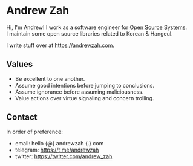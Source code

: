 # Andrew Zah

Hi, I'm Andrew! I work as a software engineer for [Open Source Systems](https://github.com/ossys/).  
I maintain some open source libraries related to Korean & Hangeul.

I write stuff over at https://andrewzah.com.

## Values

* Be excellent to one another.
* Assume good intentions before jumping to conclusions.
* Assume ignorance before assuming maliciousness.
* Value actions over virtue signaling and concern trolling.

## Contact
In order of preference:

* email: hello {@} andrewzah {.} com
* telegram: https://t.me/andrewzah
* twitter: https://twitter.com/andrew_zah

